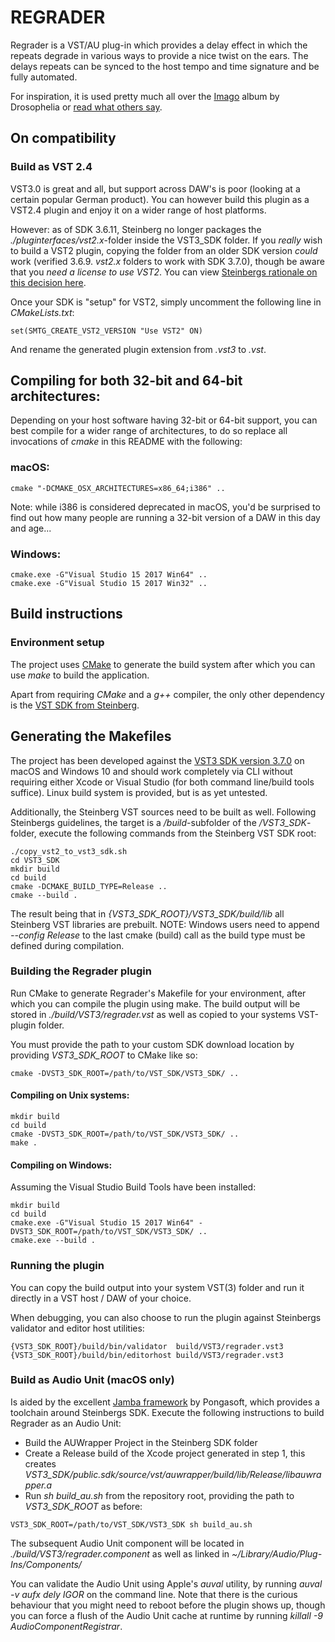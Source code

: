 # REGRADER

Regrader is a VST/AU plug-in which provides a delay effect in which the repeats degrade in various ways to provide a nice twist on the ears.
The delays repeats can be synced to the host tempo and time signature and be fully automated.

For inspiration, it is used pretty much all over the [Imago](https://songwhip.com/drosophelia/imago) album by Drosophelia or
[read what others say](https://bedroomproducersblog.com/2018/06/08/free-regrader-lo-fi-delay/).

## On compatibility

### Build as VST 2.4

VST3.0 is great and all, but support across DAW's is poor (looking at a certain popular German product). You can however build this plugin as a VST2.4 plugin and enjoy it on a wider range of host platforms.

However: as of SDK 3.6.11, Steinberg no longer packages the _./pluginterfaces/vst2.x_-folder inside the VST3_SDK folder.
If you _really_ wish to build a VST2 plugin, copying the folder from an older SDK version _could_ work (verified 3.6.9. _vst2.x_ folders to work with SDK 3.7.0), though be aware
that you _need a license to use VST2_. You can view [Steinbergs rationale on this decision here](https://www.steinberg.net/en/newsandevents/news/newsdetail/article/vst-2-coming-to-an-end-4727.html).

Once your SDK is "setup" for VST2, simply uncomment the following line in _CMakeLists.txt_:

```
set(SMTG_CREATE_VST2_VERSION "Use VST2" ON)
```

And rename the generated plugin extension from _.vst3_ to _.vst_.

## Compiling for both 32-bit and 64-bit architectures:

Depending on your host software having 32-bit or 64-bit support, you can best compile for a wider range of architectures, to do so replace all invocations of _cmake_ in this README with the following:

### macOS:
```
cmake "-DCMAKE_OSX_ARCHITECTURES=x86_64;i386" ..
```

Note: while i386 is considered deprecated in macOS, you'd be surprised to find out how many people are running a 32-bit version of a DAW in this day and age...

### Windows:
```
cmake.exe -G"Visual Studio 15 2017 Win64" ..
cmake.exe -G"Visual Studio 15 2017 Win32" ..
```

## Build instructions

### Environment setup

The project uses [CMake](https://cmake.org) to generate the build system after which you can use _make_ to build the application.

Apart from requiring _CMake_ and a _g++_ compiler, the only other dependency is the [VST SDK from Steinberg](https://www.steinberg.net/en/company/developers.html).

## Generating the Makefiles

The project has been developed against the [VST3 SDK version 3.7.0](https://www.steinberg.net/vst3sdk) on macOS and Windows 10 and should work completely via CLI without requiring either Xcode or Visual Studio (for both command line/build tools suffice). Linux build system is provided, but is as yet untested.

Additionally, the Steinberg VST sources need to be built as well. Following Steinbergs guidelines, the target is a _/build_-subfolder of the _/VST3_SDK_-folder, execute the following commands from the Steinberg VST SDK root:

```
./copy_vst2_to_vst3_sdk.sh
cd VST3_SDK
mkdir build
cd build
cmake -DCMAKE_BUILD_TYPE=Release ..
cmake --build .
```

The result being that in _{VST3_SDK_ROOT}/VST3_SDK/build/lib_ all Steinberg VST libraries are prebuilt.
NOTE: Windows users need to append _--config Release_ to the last cmake (build) call as the build type must be defined during compilation.

### Building the Regrader plugin

Run CMake to generate Regrader's Makefile for your environment, after which you can compile the plugin using make. The build output will be stored in _./build/VST3/regrader.vst_ as well as copied to your systems VST-plugin folder.

You must provide the path to your custom SDK download location by providing _VST3_SDK_ROOT_ to CMake like so:

```
cmake -DVST3_SDK_ROOT=/path/to/VST_SDK/VST3_SDK/ ..
```

#### Compiling on Unix systems:

```
mkdir build
cd build
cmake -DVST3_SDK_ROOT=/path/to/VST_SDK/VST3_SDK/ ..
make .
```

#### Compiling on Windows:

Assuming the Visual Studio Build Tools have been installed:

```
mkdir build
cd build
cmake.exe -G"Visual Studio 15 2017 Win64" -DVST3_SDK_ROOT=/path/to/VST_SDK/VST3_SDK/ ..
cmake.exe --build .
```

### Running the plugin

You can copy the build output into your system VST(3) folder and run it directly in a VST host / DAW of your choice.

When debugging, you can also choose to run the plugin against Steinbergs validator and editor host utilities:

    {VST3_SDK_ROOT}/build/bin/validator  build/VST3/regrader.vst3
    {VST3_SDK_ROOT}/build/bin/editorhost build/VST3/regrader.vst3

### Build as Audio Unit (macOS only)

Is aided by the excellent [Jamba framework](https://github.com/pongasoft/jamba) by Pongasoft, which provides a toolchain around Steinbergs SDK. Execute the following instructions to build Regrader as an Audio Unit:

* Build the AUWrapper Project in the Steinberg SDK folder
* Create a Release build of the Xcode project generated in step 1, this creates _VST3_SDK/public.sdk/source/vst/auwrapper/build/lib/Release/libauwrapper.a_
* Run _sh build_au.sh_ from the repository root, providing the path to _VST3_SDK_ROOT_ as before:

```
VST3_SDK_ROOT=/path/to/VST_SDK/VST3_SDK sh build_au.sh
```

The subsequent Audio Unit component will be located in _./build/VST3/regrader.component_ as well as linked
in _~/Library/Audio/Plug-Ins/Components/_

You can validate the Audio Unit using Apple's _auval_ utility, by running _auval -v aufx dely IGOR_ on the command line. Note that there is the curious behaviour that you might need to reboot before the plugin shows up, though you can force a flush of the Audio Unit cache at runtime by running _killall -9 AudioComponentRegistrar_.
